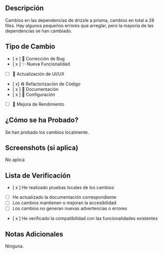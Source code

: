 ## Descripción
Cambios en las dependencias de drizzle a prisma, cambios en total a 28 files. Hay algunos pequeños errores que arreglar, pero la mayoria de las dependencias se han cambiado.

## Tipo de Cambio
<!-- Marca con una 'x' los tipos que aplican -->
- [ x ] 🐛 Corrección de Bug
- [ x ] ✨ Nueva Funcionalidad
- [ ] 💄 Actualización de UI/UX
- [ x] ♻️ Refactorización de Código
- [ x ] 📝 Documentación
- [ x ] 🔧 Configuración
- [ ] 🚀 Mejora de Rendimiento

## ¿Cómo se ha Probado?
Se han probado los cambios localmente.

## Screenshots (si aplica)
No aplica

## Lista de Verificación
- [ x ] He realizado pruebas locales de los cambios
- [ ] He actualizado la documentación correspondiente
- [ ] Los cambios mantienen o mejoran la accesibilidad
- [ ] Los cambios no generan nuevas advertencias o errores
- [ x ] He verificado la compatibilidad con las funcionalidades existentes

## Notas Adicionales
Ninguna.